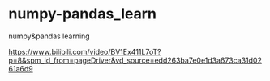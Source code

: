 # numpy-pandas_learn

numpy&amp;pandas learning

https://www.bilibili.com/video/BV1Ex411L7oT?p=8&spm_id_from=pageDriver&vd_source=edd263ba7e0e1d3a673ca31d0261a6d9
